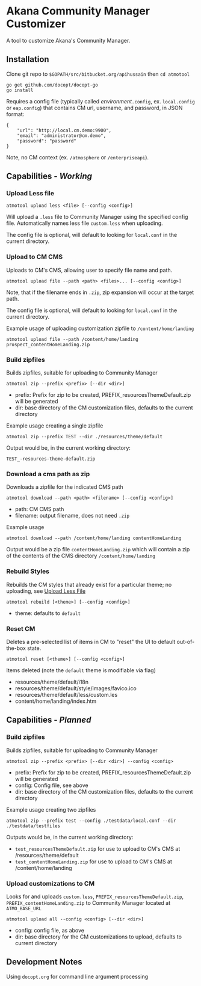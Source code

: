 # Akana Community Manager Customizer

A tool to customize Akana's Community Manager.


## Installation

Clone git repo to `$GOPATH/src/bitbucket.org/apihussain` then `cd atmotool`

    go get github.com/docopt/docopt-go
    go install

Requires a config file (typically called _environment_`.config`, ex. `local.config` or `eap.config`) that contains CM url, username, and password, in JSON format:

```
{
	"url": "http://local.cm.demo:9900",
	"email": "administrator@cm.demo",
	"password": "password"
}
```

Note, no CM context (ex. `/atmosphere` or `/enterpriseapi`).

## Capabilities - _Working_

### <a name="uploadless"></a>Upload Less file

    atmotool upload less <file> [--config <config>]

Will upload a `.less` file to Community Manager using the specified config file. Automatically names less file `custom.less` when uploading.

The config file is optional, will default to looking for `local.conf` in the current directory.

### Upload to CM CMS

Uploads to CM's CMS, allowing user to specify file name and path.

    atmotool upload file --path <path> <files>... [--config <config>]

Note, that if the filename ends in `.zip`, zip expansion will occur at the target path.

The config file is optional, will default to looking for `local.conf` in the current directory.


Example usage of uploading customization zipfile to `/content/home/landing`

    atmotool upload file --path /content/home/landing prospect_contentHomeLanding.zip


### Build zipfiles

Builds zipfiles, suitable for uploading to Community Manager

    atmotool zip --prefix <prefix> [--dir <dir>]

* prefix: Prefix for zip to be created, PREFIX_resourcesThemeDefault.zip will be generated
* dir: base directory of the CM customization files, defaults to the current directory

Example usage creating a single zipfile

    atmotool zip --prefix TEST --dir ./resources/theme/default

Output would be, in the current working directory:

    TEST_-resources-theme-default.zip

### Download a cms path as zip

Downloads a zipfile for the indicated CMS path

    atmotool download --path <path> <filename> [--config <config>]

* path: CM CMS path
* filename: output filename, does not need `.zip`

Example usage

    atmotool download --path /content/home/landing contentHomeLanding

Output would be a zip file `contentHomeLanding.zip` which will contain a zip of the contents of the CMS directory `/content/home/landing`


### Rebuild Styles

Rebuilds the CM styles that already exist for a particular theme; no uploading, see [Upload Less File](#uploadless)

    atmotool rebuild [<theme>] [--config <config>]

* theme: defaults to `default`


### Reset CM

Deletes a pre-selected list of items in CM to "reset" the UI to default out-of-the-box state.

    atmotool reset [<theme>] [--config <config>]

Items deleted (note the `default` theme is modifiable via flag)

* resources/theme/default/i18n
* resources/theme/default/style/images/favico.ico
* resources/theme/default/less/custom.les
* content/home/landing/index.htm

## Capabilities - _Planned_


### Build zipfiles

Builds zipfiles, suitable for uploading to Community Manager

    atmotool zip --prefix <prefix> [--dir <dir>] --config <config>

* prefix: Prefix for zip to be created, PREFIX_resourcesThemeDefault.zip will be generated
* config: Config file, see above
* dir: base directory of the CM customization files, defaults to the current directory

Example usage creating two zipfiles

    atmotool zip --prefix test --config ./testdata/local.conf --dir ./testdata/testfiles

Outputs would be, in the current working directory:

* `test_resourcesThemeDefault.zip` for use to upload to CM's CMS at /resources/theme/default
* `test_contentHomeLanding.zip` for use to upload to CM's CMS at /content/home/landing


### Upload customizations to CM

Looks for and uploads `custom.less`, `PREFIX_resourcesThemeDefault.zip`, `PREFIX_contentHomeLanding.zip` to Community Manager located at `ATMO_BASE_URL`

    atmotool upload all --config <config> [--dir <dir>]

* config: config file, as above
* dir: base directory for the CM customizations to upload, defaults to current directory


## Development Notes


Using `docopt.org` for command line argument processing

